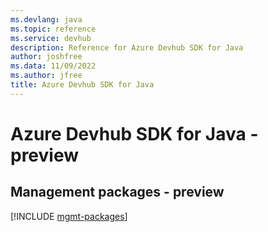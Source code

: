 ```yaml
---
ms.devlang: java
ms.topic: reference
ms.service: devhub
description: Reference for Azure Devhub SDK for Java
author: joshfree
ms.data: 11/09/2022
ms.author: jfree
title: Azure Devhub SDK for Java
---
```

# Azure Devhub SDK for Java - preview

## Management packages - preview
[!INCLUDE [mgmt-packages](devhub-mgmt-index.md)]